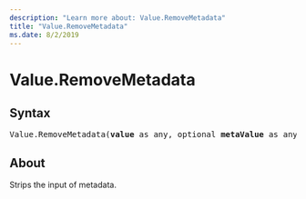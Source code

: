```yaml
---
description: "Learn more about: Value.RemoveMetadata"
title: "Value.RemoveMetadata"
ms.date: 8/2/2019
---
```

# Value.RemoveMetadata

## Syntax

<pre>
Value.RemoveMetadata(<b>value</b> as any, optional <b>metaValue</b> as any) as any 
</pre> 
  
## About  
Strips the input of metadata.
